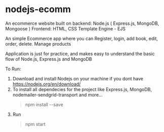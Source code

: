 # nodejs-ecomm
An ecommerce website built on backend: Node.js ( Express.js, MongoDB, Mongoose ) Frontend: HTML, CSS Template Engine - EJS

An simple Ecommerce app where you can Register, login, add book, edit, order, delete. Manage products

Application is just for practice, and makes easy to understand the basic flow of Node.js, Express.js and MongoDB

To Run:
1. Download and install Nodejs on your machine if you dont have https://nodejs.org/en/download/
2. To install all dependecies for the project like Express.js, MongoDB, nodemailer-sendgrid-transport and more...
    > npm install --save
3. Run 
    > npm start
